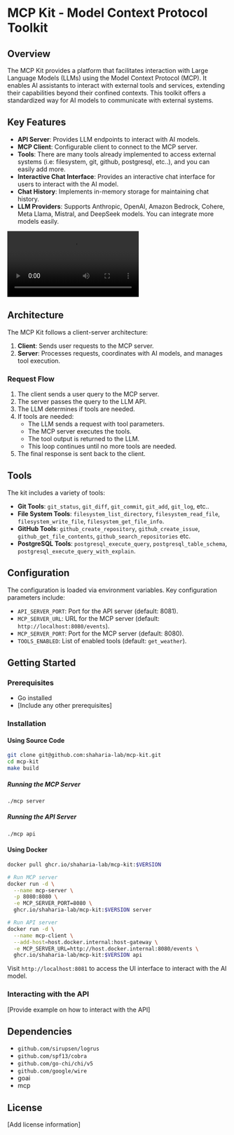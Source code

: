 # MCP Kit - Model Context Protocol Toolkit

## Overview

The MCP Kit provides a platform that facilitates interaction with Large Language Models (LLMs) using the Model Context Protocol (MCP).
It enables AI assistants to interact with external tools and services, extending their capabilities beyond their confined contexts.
This toolkit offers a standardized way for AI models to communicate with external systems.

## Key Features

*   **API Server**: Provides LLM endpoints to interact with AI models.
*   **MCP Client**: Configurable client to connect to the MCP server.
*   **Tools**: There are many tools already implemented to access external systems (i.e: filesystem, git, github, postgresql, etc..), and you can easily add more.
*   **Interactive Chat Interface**: Provides an interactive chat interface for users to interact with the AI model.
*   **Chat History**: Implements in-memory storage for maintaining chat history.
*   **LLM Providers**: Supports Anthropic, OpenAI, Amazon Bedrock, Cohere, Meta Llama, Mistral, and DeepSeek models. You can integrate more models easily.

<video src="https://github.com/user-attachments/assets/81804a29-e896-4f65-a929-05ac6a6aa92a" controls title="MCP Kit in action"></video>

## Architecture

The MCP Kit follows a client-server architecture:

1.  **Client**: Sends user requests to the MCP server.
2.  **Server**: Processes requests, coordinates with AI models, and manages tool execution.

### Request Flow

1.  The client sends a user query to the MCP server.
2.  The server passes the query to the LLM API.
3.  The LLM determines if tools are needed.
4.  If tools are needed:
    *   The LLM sends a request with tool parameters.
    *   The MCP server executes the tools.
    *   The tool output is returned to the LLM.
    *   This loop continues until no more tools are needed.
5.  The final response is sent back to the client.

## Tools

The kit includes a variety of tools:

*   **Git Tools**: `git_status`, `git_diff`, `git_commit`, `git_add`, `git_log`, etc..
*   **File System Tools**: `filesystem_list_directory`, `filesystem_read_file`, `filesystem_write_file`, `filesystem_get_file_info`.
*   **GitHub Tools**: `github_create_repository`, `github_create_issue`, `github_get_file_contents`, `github_search_repositories` etc.
*   **PostgreSQL Tools**: `postgresql_execute_query`, `postgresql_table_schema`, `postgresql_execute_query_with_explain`.

## Configuration

The configuration is loaded via environment variables.  Key configuration parameters include:

*   `API_SERVER_PORT`: Port for the API server (default: 8081).
*   `MCP_SERVER_URL`: URL for the MCP server (default: `http://localhost:8080/events`).
*   `MCP_SERVER_PORT`: Port for the MCP server (default: 8080).
*   `TOOLS_ENABLED`: List of enabled tools (default: `get_weather`).

## Getting Started

### Prerequisites

*   Go installed
*   [Include any other prerequisites]

### Installation

#### Using Source Code

```bash
git clone git@github.com:shaharia-lab/mcp-kit.git
cd mcp-kit
make build
```

##### Running the MCP Server

```bash
./mcp server
```

##### Running the API Server

```bash
./mcp api
```

#### Using Docker

```bash
docker pull ghcr.io/shaharia-lab/mcp-kit:$VERSION

# Run MCP server
docker run -d \
  --name mcp-server \
  -p 8080:8080 \
  -e MCP_SERVER_PORT=8080 \
  ghcr.io/shaharia-lab/mcp-kit:$VERSION server

# Run API server
docker run -d \
  --name mcp-client \
  --add-host=host.docker.internal:host-gateway \
  -e MCP_SERVER_URL=http://host.docker.internal:8080/events \
  ghcr.io/shaharia-lab/mcp-kit:$VERSION api
```

Visit `http://localhost:8081` to access the UI interface to interact with the AI model.

### Interacting with the API

[Provide example on how to interact with the API]

## Dependencies

*   `github.com/sirupsen/logrus`
*   `github.com/spf13/cobra`
*   `github.com/go-chi/chi/v5`
*   `github.com/google/wire`
*    goai
*   mcp

## License

[Add license information]
